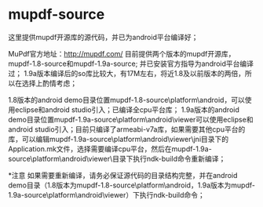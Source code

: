 # mupdf-source
这里提供mupdf开源库的源代码，并已为android平台编译好；

MuPdf官方地址：http://mupdf.com/
目前提供两个版本的mupdf开源库，mupdf-1.8-source和mupdf-1.9a-source;
并已安装官方指导为android平台编译过；
1.9a版本编译后的so库比较大，有17M左右，将近1.8及以前版本的两倍，所以在选择上酌情考虑；

1.8版本的android demo目录位置mupdf-1.8-source\platform\android，可以使用eclipse和android studio引入；已编译全cpu平台库；
1.9a版本的android demo目录位置mupdf-1.9a-source\platform\android\viewer可以使用eclipse和android studio引入；目前只编译了armeabi-v7a库，如果需要其他cpu平台的库，可以编辑mupdf-1.9a-source\platform\android\viewer\jni目录下的Application.mk文件，选择需要编译cpu平台，然后在mupdf-1.9a-source\platform\android\viewer\目录下执行ndk-build命令重新编译；

*注意
  如果需要重新编译，请务必保证源代码的目录结构完整，并在android demo目录（1.8版本为mupdf-1.8-source\platform\android，1.9a版本为mupdf-1.9a-source\platform\android\viewer）下执行ndk-build命令；

